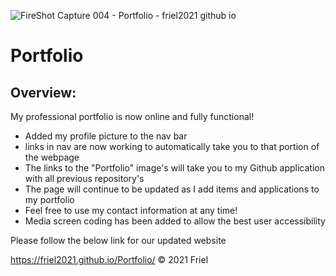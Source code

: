 ![FireShot Capture 004 - Portfolio - friel2021 github io](https://user-images.githubusercontent.com/87154134/127572646-0dc9d98e-9d37-4840-a4d2-e75dd8a79635.png)




# Portfolio

## Overview:

My professional portfolio is now online and fully functional!

- Added my profile picture to the nav bar
- links in nav are now working to automatically take you to that portion of the webpage
- The links to the "Portfolio" image's will take you to my Github application with all previous repository's
- The page will continue to be updated as I add items and applications to my portfolio
- Feel free to use my contact information at any time!
- Media screen coding has been added to allow the best user accessibility

Please follow the below link for our updated website

https://friel2021.github.io/Portfolio/
© 2021 Friel

